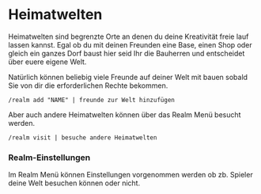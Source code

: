 # Heimatwelten

Heimatwelten sind begrenzte Orte an denen du deine Kreativität freie lauf lassen kannst. Egal ob du mit deinen Freunden eine Base, einen Shop oder gleich ein ganzes Dorf baust hier seid Ihr die Bauherren und entscheidet über euere eigene Welt.

Natürlich können beliebig viele Freunde auf deiner Welt mit bauen sobald Sie von dir die erforderlichen Rechte bekommen.

```
/realm add "NAME" | freunde zur Welt hinzufügen
```

Aber auch andere Heimatwelten können über das Realm Menü besucht werden.

```
/realm visit | besuche andere Heimatwelten
```

### Realm-Einstellungen

Im Realm Menü können Einstellungen vorgenommen werden ob zb. Spieler deine Welt besuchen können oder nicht.

